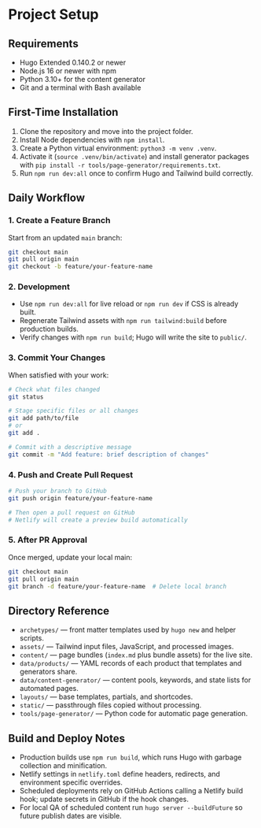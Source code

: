 # Project Setup

## Requirements
- Hugo Extended 0.140.2 or newer
- Node.js 16 or newer with npm
- Python 3.10+ for the content generator
- Git and a terminal with Bash available

## First-Time Installation
1. Clone the repository and move into the project folder.
2. Install Node dependencies with `npm install`.
3. Create a Python virtual environment: `python3 -m venv .venv`.
4. Activate it (`source .venv/bin/activate`) and install generator packages with `pip install -r tools/page-generator/requirements.txt`.
5. Run `npm run dev:all` once to confirm Hugo and Tailwind build correctly.

## Daily Workflow

### 1. Create a Feature Branch
Start from an updated `main` branch:
```bash
git checkout main
git pull origin main
git checkout -b feature/your-feature-name
```

### 2. Development
- Use `npm run dev:all` for live reload or `npm run dev` if CSS is already built.
- Regenerate Tailwind assets with `npm run tailwind:build` before production builds.
- Verify changes with `npm run build`; Hugo will write the site to `public/`.

### 3. Commit Your Changes
When satisfied with your work:
```bash
# Check what files changed
git status

# Stage specific files or all changes
git add path/to/file
# or
git add .

# Commit with a descriptive message
git commit -m "Add feature: brief description of changes"
```

### 4. Push and Create Pull Request
```bash
# Push your branch to GitHub
git push origin feature/your-feature-name

# Then open a pull request on GitHub
# Netlify will create a preview build automatically
```

### 5. After PR Approval
Once merged, update your local main:
```bash
git checkout main
git pull origin main
git branch -d feature/your-feature-name  # Delete local branch
```

## Directory Reference
- `archetypes/` — front matter templates used by `hugo new` and helper scripts.
- `assets/` — Tailwind input files, JavaScript, and processed images.
- `content/` — page bundles (`index.md` plus bundle assets) for the live site.
- `data/products/` — YAML records of each product that templates and generators share.
- `data/content-generator/` — content pools, keywords, and state lists for automated pages.
- `layouts/` — base templates, partials, and shortcodes.
- `static/` — passthrough files copied without processing.
- `tools/page-generator/` — Python code for automatic page generation.

## Build and Deploy Notes
- Production builds use `npm run build`, which runs Hugo with garbage collection and minification.
- Netlify settings in `netlify.toml` define headers, redirects, and environment specific overrides.
- Scheduled deployments rely on GitHub Actions calling a Netlify build hook; update secrets in GitHub if the hook changes.
- For local QA of scheduled content run `hugo server --buildFuture` so future publish dates are visible.
